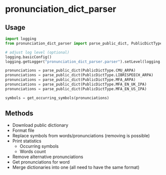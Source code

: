 # pronunciation_dict_parser

## Usage

```py
import logging
from pronunciation_dict_parser import parse_public_dict, PublicDictType, get_occurring_symbols

# adjust log level (optional)
logging.basicConfig()
logging.getLogger("pronunciation_dict_parser.parser").setLevel(logging.INFO)

pronunciations = parse_public_dict(PublicDictType.CMU_ARPA)
pronunciations = parse_public_dict(PublicDictType.LIBRISPEECH_ARPA)
pronunciations = parse_public_dict(PublicDictType.MFA_ARPA)
pronunciations = parse_public_dict(PublicDictType.MFA_EN_UK_IPA)
pronunciations = parse_public_dict(PublicDictType.MFA_EN_US_IPA)

symbols = get_occurring_symbols(pronunciations)
```

## Methods

- Download public dictionary
- Format file
- Replace symbols from words/pronunciations (removing is possible)
- Print statistics
  - Occurring symbols
  - Words count
- Remove alternative pronunciations
- Get pronunciations for word
- Merge dictionaries into one (all need to have the same format)
